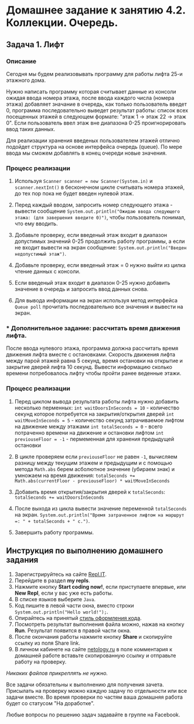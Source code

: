 Домашнее задание к занятию 4.2. Коллекции. Очередь.
==

## Задача 1. Лифт
### Описание
Сегодня мы будем реализовывать программу для работы лифта 25-и этажного дома.

Нужно написать программу которая считывает данные из консоли ожидая ввода номера этажа, после ввода каждого числа (номера этажа)
добавляет значание в очередь, как только пользователь введет 0, программа последовательно выведет результат работы: список 
всех посещенных этажей в следующем формате: "этаж 1 -> этаж 22 -> этаж 0". 
Если пользователь ввел этаж вне диапазона 0-25 проигнорировать ввод таких данных.

Для реализации хранения введеных пользователем этажей отлично подойдет структура на основе интерфейса очередь (queue). По мере ввода
мы сможем добавлять в конец очереди новые значения.

### Процесс реализации

1. Используя `Scanner scanner = new Scanner(System.in)` и `scanner.nextInt()` в бесконечном цикле считывать номера этажей, до тех пор пока
не будет введен нулевой этаж.

2. Перед каждый вводом, запросить номер следующего этажа - вывести сообщение `System.out.println("Ожидаю ввода следующего этажа: (для завершения введите 0)")`, чтобы пользователь понимал, что ему вводить.

3. Добавьте проверку, если введеный этаж входит в диапазон допустимых значений 0-25 продолжить работу программы, а если не входит вывести на экран сообщение: `System.out.println("Введен недопустимый этаж")`.

4. Добавьте проверку, если введеный этаж = 0 нужно выйти из цилка чтение данных с консоли.

5. Если введеный этаж входит в диапазон 0-25 нужно добавить значение в очередь и запросить ввод данных снова.

6. Для вывода информации на экран используя метод интерфейса `Queue poll` прочитать последовательно все значения и вывести на экран.

### * Дополнительное задание: рассчитать время движения лифта. 

После ввода нулевого этажа, программа должна рассчитать время движения лифта вместе с остановками. Скорость движения лифта между парой этажей равна 5 секунд, 
время остановки на открытие и закрытие дверей лифта 10 секунд. Вывести информацию сколько времени потребовалось лифту чтобы пройти ранее веденные этажи.

### Процесс реализации

1. Перед циклом вывода результата работы лифта нужно добавить несколько перменных:
`int waitDoorsInSeconds = 10` - количество секунд которое потребуется на закрытия/открытия дверей
`int waitMoveInSeconds = 5` - количество секунд затрачиваемое лифтом на движение между этажами
`int totalSeconds = 0` - всего потраченно времени на движение и остановки лифтом
`int previouseFloor = -1` - пермеменная для хранения предыдущей остановки 

2. В цикле проверяем если `previouseFloor` не равен `-1`, вычисляем разницу между текущим этажем и предыдущим и с 
помощью метода `Math.abs` берем асболютное значение (убираем знак) и умножаем на время движения:
`totalSeconds += Math.abs(currentFloor - previouseFloor) * waitMoveInSeconds`

3. Добавить время открытия/закрытия дверей к `totalSeconds`:
`totalSeconds += waitDoorsInSeconds`

4. После выхода из цикла вывести значение переменной `totalSeconds` на экран.
`System.out.println("Время затраченное лифтом на маршрут =: " + totalSeconds + " с.")`.
5. Завершить работу программы.

## Инструкция по выполнению домашнего задания

1. Зарегистрируйтесь на сайте [Repl.IT](http://repl.it/).
2. Перейдите в раздел **my repls**.
3. Нажмите кнопку **Start coding now!**, если приступаете впервые, или **New Repl**, если у вас уже есть работы.
4. В списке языков выберите `Java`.
5. Код пишите в левой части окна, вместо строки `System.out.println("Hello world!");`.
6. Опирайтесь на принятый [стиль оформления кода](https://github.com/netology-code/codestyle/blob/master/java/README.md).
7. Посмотреть результат выполнения файла можно, нажав на кнопку **Run**. Результат появится в правой части окна.
8. После окончания работы нажмите кнопку **Share** и скопируйте ссылку из поля Share link.
9. В личном кабинете на сайте [netology.ru](http://netology.ru/) в поле комментария к домашней работе вставьте скопированную ссылку и отправьте работу на проверку.

*Никаких файлов прикреплять не нужно.*

Все задачи обязательны к выполнению для получения зачета. Присылать на проверку можно каждую задачу по отдельности или все задачи вместе. Во время проверки по частям ваша домашняя работа будет со статусом "На доработке".

Любые вопросы по решению задач задавайте в группе на Facebook.



